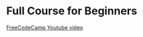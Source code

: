 # Full Course for Beginners

[FreeCodeCamp Youtube video](https://www.youtube.com/watch?v=OXGznpKZ_sA)
